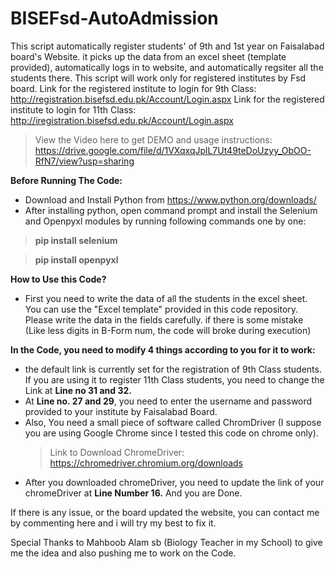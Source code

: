 # BISEFsd-AutoAdmission
This script automatically register students' of 9th and 1st year on Faisalabad board's Website.
it picks up the data from an excel sheet (template provided), automatically logs in to website, 
and automatically regsiter all the students there.
This script will work only for registered institutes by Fsd board. 
Link for the registered institute to login for 9th Class: 
http://registration.bisefsd.edu.pk/Account/Login.aspx
Link for the registered institute to login for 11th Class: 
http://iregistration.bisefsd.edu.pk/Account/Login.aspx

>View the Video here to get DEMO and usage instructions: https://drive.google.com/file/d/1VXqxqJplL7Ut49teDoUzyy_ObOO-RfN7/view?usp=sharing

**Before Running The Code:**
- Download and Install Python from https://www.python.org/downloads/
- After installing python, open command prompt and install the Selenium and Openpyxl modules by running following commands one by one:

 > **pip install selenium**
  
  >**pip install openpyxl**

**How to Use this Code?**
- First you need to write the data of all the students in the excel sheet. You can use the "Excel template" provided in this code repository. 
  Please write the data in the fields carefully. if there is some mistake (Like less digits in B-Form num, the code will broke during execution)

**In the Code, you need to modify 4 things according to you for it to work:**
- the default link is currently set for the registration of 9th Class students. 
  If you are using it to register 11th Class students, you need to change the Link at **Line no 31 and 32.**
- At **Line no. 27 and 29**, you need to enter the username and password provided to your institute by Faisalabad Board. 
- Also, You need a small piece of software called ChromDriver (I suppose you are using Google Chrome since I tested this code on chrome only).
  >Link to Download ChromeDriver: https://chromedriver.chromium.org/downloads
- After you downloaded chromeDriver, you need to update the link of your chromeDriver at **Line Number 16.** 
And you are Done. 

If there is any issue, or the board updated the website, you can contact me by commenting here and i will try my best to fix it. 


Special Thanks to Mahboob Alam sb (Biology Teacher in my School) to give me the idea and also pushing me to work on the Code. 
